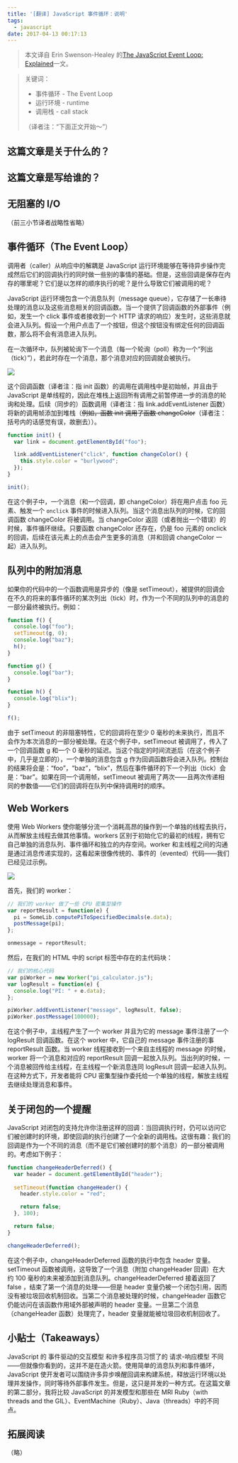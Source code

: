 ```yaml
---
title: '[翻译] JavaScript 事件循环：说明'
tags:
  - javascript
date: 2017-04-13 00:17:13
---
```



> 本文译自 Erin Swenson-Healey 的[The JavaScript Event Loop: Explained](http://blog.carbonfive.com/2013/10/27/the-javascript-event-loop-explained/)一文。

> 关键词：
> 
> * 事件循环 - The Event Loop
> * 运行环境 - runtime
> * 调用栈 - call stack
> 
> （译者注：“下面正文开始～”）

<!-- more -->

## 这篇文章是关于什么的？

## 这篇文章是写给谁的？

## 无阻塞的 I/O

（前三小节译者战略性省略）

## 事件循环（The Event Loop）

调用者（caller）从响应中的解耦是 JavaScript 运行环境能够在等待异步操作完成然后它们的回调执行的同时做一些别的事情的基础。但是，这些回调是保存在内存的哪里呢？它们是以怎样的顺序执行的呢？是什么导致它们被调用的呢？

JavaScript 运行环境包含一个消息队列（message queue），它存储了一长串待处理的消息以及这些消息相关的回调函数。当一个提供了回调函数的外部事件（例如，发生一个 click 事件或者接收到一个 HTTP 请求的响应）发生时，这些消息就会进入队列。假设一个用户点击了一个按钮，但这个按钮没有绑定任何的回调函数，那么将不会有消息进入队列。

在一次循环中，队列被轮询下一个消息（每一个轮询（poll）称为一个“列出（tick）”），若此时存在一个消息，那个消息对应的回调就会被执行。

![](http://blog.carbonfive.com/wp-content/uploads/2013/10/event-loop.png)

这个回调函数（译者注：指 init 函数）的调用在调用栈中是初始帧，并且由于 JavaScript 是单线程的，因此在堆栈上返回所有调用之前暂停进一步的消息的轮询和处理。后续（同步的）函数调用（译者注：指 link.addEventListener 函数）将新的调用帧添加到堆栈（~~例如，函数 init 调用了函数 changeColor~~（译者注：括号内的话感觉有误，故删去））。

```javascript
function init() {
  var link = document.getElementById("foo");

  link.addEventListener("click", function changeColor() {
    this.style.color = "burlywood";
  });
}

init();
```

在这个例子中，一个消息（和一个回调，即 changeColor）将在用户点击 foo 元素、触发一个 `onclick` 事件的时候进入队列。当这个消息出队列的时候，它的回调函数 changeColor 将被调用。当 changeColor 返回（或者抛出一个错误）的时候，事件循环继续。只要函数 changeColor 还存在，仍是 foo 元素的 onclick 的回调，后续在该元素上的点击会产生更多的消息（并和回调 changeColor 一起）进入队列。

## 队列中的附加消息

如果你的代码中的一个函数调用是异步的（像是 setTimeout），被提供的回调会在不久的将来的事件循环的某次列出（tick）时，作为一个不同的队列中的消息的一部分最终被执行。例如：

```javascript
function f() {
  console.log("foo");
  setTimeout(g, 0);
  console.log("baz");
  h();
}

function g() {
  console.log("bar");
}

function h() {
  console.log("blix");
}

f();
```

由于 setTimeout 的非阻塞特性，它的回调将在至少 0 毫秒的未来执行，而且不会作为本次消息的一部分被处理。在这个例子中，setTimeout 被调用了，传入了一个回调函数 g 和一个 0 毫秒的延迟。当这个指定的时间流逝后（在这个例子中，几乎是立即的），一个单独的消息包含 g 作为回调函数将会进入队列。控制台的结果将会是：“foo”，“baz”，“blix”，然后在事件循环的下一个列出（tick）会是：“bar”。如果在同一个调用帧，setTimeout 被调用了两次——且两次传递相同的参数值——它们的回调将在队列中保持调用时的顺序。

## Web Workers

使用 Web Workers 使你能够分流一个消耗高昂的操作到一个单独的线程去执行，从而解放主线程去做其他事情。workers 区别于初始化它的最初的线程，拥有它自己单独的消息队列、事件循环和独立的内存空间。worker 和主线程之间的沟通是通过消息传递实现的，这看起来很像传统的、事件的（evented）代码——我们已经见过示例。

![](http://blog.carbonfive.com/wp-content/uploads/2013/10/web-workers.png)

首先，我们的 worker：

```javascript
// 我们的 worker 做了一些 CPU 密集型操作
var reportResult = function(e) {
  pi = SomeLib.computePiToSpecifiedDecimals(e.data);
  postMessage(pi);
};

onmessage = reportResult;
```

然后，在我们的 HTML 中的 script 标签中存在的主代码块：

```javascript
// 我们的核心代码
var piWorker = new Worker("pi_calculator.js");
var logResult = function(e) {
  console.log("PI: " + e.data);
};

piWorker.addEventListener("message", logResult, false);
piWorker.postMessage(100000);
```

在这个例子中，主线程产生了一个 worker 并且为它的 message 事件注册了一个 logResult 回调函数。在这个 worker 中，它自己的 message 事件注册的事 reportResult 函数。当 worker 线程接收到一个来自主线程的 message 的时候，worker 将一个消息和对应的 reportResult 回调一起放入队列。当出列的时候，一个消息被回传给主线程，在主线程一个新消息连同 logResult 回调一起进入队列。在这种方式下，开发者能将 CPU 密集型操作委托给一个单独的线程，解放主线程去继续处理消息和事件。

## 关于闭包的一个提醒

JavaScript 对闭包的支持允许你注册这样的回调：当回调执行时，仍可以访问它们被创建时的环境，即使回调的执行创建了一个全新的调用栈。这很有趣：我们的回调是作为一个不同的消息（而不是它们被创建时的那个消息）的一部分被调用的。考虑如下例子：

```javascript
function changeHeaderDeferred() {
  var header = document.getElementById("header");
  
  setTimeout(function changeHeader() {
    header.style.color = "red";

    return false;
  }, 100);

  return false;
}

changeHeaderDeferred();
```

在这个例子中，changeHeaderDeferred 函数的执行中包含 header 变量。setTimeout 函数被调用，这导致了一个消息（附加 changeHeader 回调）在大约 100 毫秒的未来被添加到消息队列。changeHeaderDeferred 接着返回了 false ，结束了第一个消息的处理——但是 header 变量仍被一个闭包引用，因而没有被垃圾回收机制回收。当第二个消息被处理的时候，changeHeader 函数它仍能访问在该函数作用域外部被声明的 header 变量。一旦第二个消息（changeHeader 函数）处理完了，header 变量就能被垃圾回收机制回收了。

## 小贴士（Takeaways）

JavaScript 的 事件驱动的交互模型 和许多程序员习惯了的 请求-响应模型 不同——但就像你看到的，这并不是在造火箭。使用简单的消息队列和事件循环，JavaScript 使开发者可以围绕许多异步唤醒回调来构建系统，释放运行环境以处理并发操作，同时等待外部事件发生。但是，这只是并发的一种方式。在这篇文章的第二部分，我将比较 JavaScript 的并发模型和那些在 MRI Ruby（with threads and the GIL）、EventMachine（Ruby）、Java（threads）中的不同点。

## 拓展阅读

（略）













